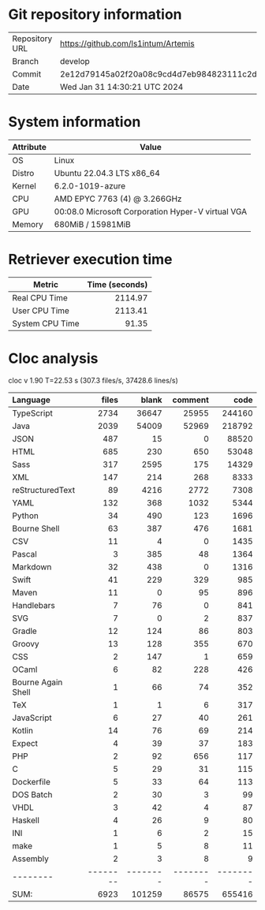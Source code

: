 # Git repository information
|    |    |
|--- | ---|
| Repository URL | https://github.com/ls1intum/Artemis |
| Branch         | develop |
| Commit         | 2e12d79145a02f20a08c9cd4d7eb984823111c2d |
| Date           | Wed Jan 31 14:30:21 UTC 2024 |

# System information
| Attribute | Value |
| --------- | ----- |
| OS | Linux  |
| Distro | Ubuntu 22.04.3 LTS x86_64  |
| Kernel | 6.2.0-1019-azure  |
| CPU | AMD EPYC 7763 (4) @ 3.266GHz  |
| GPU | 00:08.0 Microsoft Corporation Hyper-V virtual VGA  |
| Memory | 680MiB / 15981MiB  |

# Retriever execution time
| Metric | Time (seconds) |
| --- | ---: |
| Real CPU Time | 2114.97 |
| User CPU Time | 2113.41 |
| System CPU Time | 91.35 |
<!--
Explainations:
- __Real CPU Time__: actual time the command has run (can be less than total time spent in user and system mode for multi-threaded processes)
- __User CPU Time__: time the command has spent running in user mode
- __System CPU Time__: time the command has spent running in system or kernel mode
-->

# Cloc analysis
cloc v 1.90  T=22.53 s (307.3 files/s, 37428.6 lines/s)

Language|files|blank|comment|code
:-------|-------:|-------:|-------:|-------:
TypeScript|2734|36647|25955|244160
Java|2039|54009|52969|218792
JSON|487|15|0|88520
HTML|685|230|650|53048
Sass|317|2595|175|14329
XML|147|214|268|8333
reStructuredText|89|4216|2772|7308
YAML|132|368|1032|5344
Python|34|490|123|1696
Bourne Shell|63|387|476|1681
CSV|11|4|0|1435
Pascal|3|385|48|1364
Markdown|32|438|0|1316
Swift|41|229|329|985
Maven|11|0|95|896
Handlebars|7|76|0|841
SVG|7|0|2|837
Gradle|12|124|86|803
Groovy|13|128|355|670
CSS|2|147|1|659
OCaml|6|82|228|426
Bourne Again Shell|1|66|74|352
TeX|1|1|6|317
JavaScript|6|27|40|261
Kotlin|14|76|69|214
Expect|4|39|37|183
PHP|2|92|656|117
C|5|29|31|115
Dockerfile|5|33|64|113
DOS Batch|2|30|3|99
VHDL|3|42|4|87
Haskell|4|26|9|80
INI|1|6|2|15
make|1|5|8|11
Assembly|2|3|8|9
--------|--------|--------|--------|--------
SUM:|6923|101259|86575|655416

